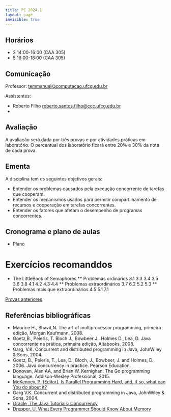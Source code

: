```yaml
---
title: PC 2024.1
layout: page
invisible: true
---
```


## Horários

* 3 14:00-16:00 (CAA 305)
* 5 16:00-18:00 (CAA 305) 

## Comunicação

Professor: temmanuel@computacao.ufcg.edu.br

Assistentes:
* Roberto Filho <roberto.santos.filho@ccc.ufcg.edu.br>
* 


## Avaliação
A avaliação será dada por três provas e por atividades práticas em laboratório. O percentual dos laboratório ficará entre 20% e 30% da nota de cada prova.


## Ementa

A disciplina tem os seguintes objetivos gerais:
* Entender os problemas causados pela execução concorrente de tarefas que cooperam.
* Entender os mecanismos usados para permitir compartilhamento de recursos e cooperação em tarefas concorrentes.
* Entender os fatores que afetam o desempenho de programas concorrentes.


## Cronograma e plano de aulas

* [Plano](https://docs.google.com/spreadsheets/d/1eA9uC1ZOuK-tj2xpFBKFGMlEcywqIOxOE4qgbJb7WsE/edit?gid=252438315#gid=252438315)

# Exercícios recomanddos
* The LittleBook of Semaphores
** Problemas ordinários
3.1
3.3
3.4
3.5
3.6
3.8
4.1
4.2
4.3
4.4
** Problemas extraordinários
3.7
6.2
5.2
5.3
** Problemas mais que extraordinários
4.5
5.1
7.1		
		
[Provas anteriores](https://github.com/thiagomanel/fpc/tree/master/2023.1/prepa)

## Referências bibliográficas

* Maurice H., Shavit,N. The art of multiprocessor programming, primeira edição, Morgan Kaufmann, 2008.
* Goetz,B., Peierls, T. Bloch J., Bowbeer J., Holmes D., Lea, D. Java concorrente na prática, primeira edição, Altabooks, 2008.
* Garg, V.K. Concurrent and distributed programming in Java, JohnWiley & Sons, 2004.
* Goetz, B., Peierls, T., Lea, D., Bloch, J., Bowbeer, J. and Holmes, D., 2006. Java concurrency in practice. Pearson Education.
* Donovan, Alan AA, and Brian W. Kernighan. The Go programming language. Addison-Wesley Professional, 2015.
* [McKenney, P. (Editor), Is Parallel Programming Hard, and, if so, what can You do about it?](http://kernel.org/pub/linux/kernel/people/paulmck/perfbook/perfbook.2011.01.02a.pdf)
* Garg V.K. Concurrent and distributed programming in Java, JohnWiley & Sons, 2004.
* [Oracle, The Java Tutorials: Concurrency](http://docs.oracle.com/javase/tutorial/essential/concurrency/)
* [Drepper, U. What Every Programmer Should Know About Memory](ftp://ftp.linux.org.ua/pub/docs/developer/general/cpumemory.pdf)
